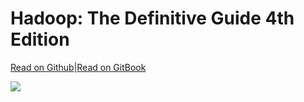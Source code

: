 # Hadoop: The Definitive Guide 4th Edition

[Read on Github](http://yanss.top/Hadoop-The-Definitive-Guide-4th/)|[Read on GitBook](https://www.gitbook.com/book/fakeyanss/hadoop-the-definitive-guide-4th-edition/details)

![](http://ouat6a0as.bkt.clouddn.com/lrg.jpg)

